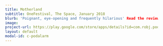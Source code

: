 ```yaml
---
title: Motherland
subtitle: OneFestival, The Space, January 2018
blurb: 'Poignant, eye-opening and frequently hilarious' Read the reviews! [theatrebox](https://theatrebox.blog/2018/01/12/programme-b-the-one-festival-the-space/){:target="_blank"}. and [The Upcoming](https://www.theupcoming.co.uk/2018/01/11/the-one-festival-programme-b-at-the-space-a-heady-mix-of-gender-race-depression-redemption-and-lots-of-laughs-theatre-review){:target="_blank"}.
image:
project-url: https://play.google.com/store/apps/details?id=com.robj.podalarm
layout: default
modal-id: c-podalarm
---
```

